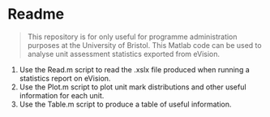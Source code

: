 # Readme
> This repository is for only useful for programme administration purposes at the University of Bristol.
This Matlab code can be used to analyse unit assessment statistics exported from eVision.
1. Use the Read.m script to read the .xslx file produced when running a statistics report on eVision.
2. Use the Plot.m script to plot unit mark distributions and other useful information for each unit.
3. Use the Table.m script to produce a table of useful information.
